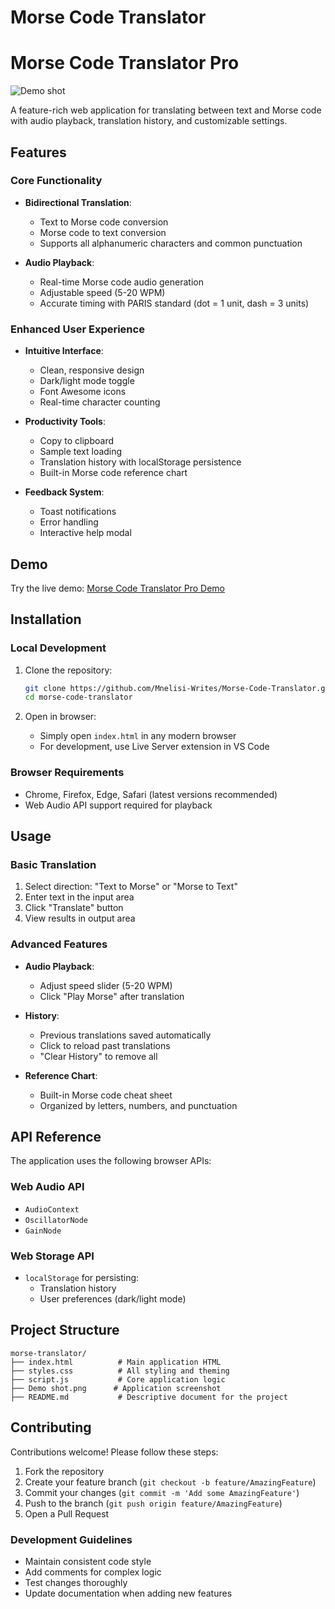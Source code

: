 # Morse Code Translator

# Morse Code Translator Pro

![Demo shot](https://github.com/user-attachments/assets/6677b797-e521-4454-bccb-02c33cc47b28)


A feature-rich web application for translating between text and Morse code with audio playback, translation history, and customizable settings.


## Features

### Core Functionality
- **Bidirectional Translation**:
  - Text to Morse code conversion
  - Morse code to text conversion
  - Supports all alphanumeric characters and common punctuation

- **Audio Playback**:
  - Real-time Morse code audio generation
  - Adjustable speed (5-20 WPM)
  - Accurate timing with PARIS standard (dot = 1 unit, dash = 3 units)

### Enhanced User Experience
- **Intuitive Interface**:
  - Clean, responsive design
  - Dark/light mode toggle
  - Font Awesome icons
  - Real-time character counting

- **Productivity Tools**:
  - Copy to clipboard
  - Sample text loading
  - Translation history with localStorage persistence
  - Built-in Morse code reference chart

- **Feedback System**:
  - Toast notifications
  - Error handling
  - Interactive help modal

## Demo

Try the live demo: [Morse Code Translator Pro Demo](https://your-demo-link.com)

## Installation

### Local Development
1. Clone the repository:
   ```bash
   git clone https://github.com/Mnelisi-Writes/Morse-Code-Translator.git
   cd morse-code-translator
   ```

2. Open in browser:
   - Simply open `index.html` in any modern browser
   - For development, use Live Server extension in VS Code

### Browser Requirements
- Chrome, Firefox, Edge, Safari (latest versions recommended)
- Web Audio API support required for playback

## Usage

### Basic Translation
1. Select direction: "Text to Morse" or "Morse to Text"
2. Enter text in the input area
3. Click "Translate" button
4. View results in output area

### Advanced Features
- **Audio Playback**:
  - Adjust speed slider (5-20 WPM)
  - Click "Play Morse" after translation

- **History**:
  - Previous translations saved automatically
  - Click to reload past translations
  - "Clear History" to remove all

- **Reference Chart**:
  - Built-in Morse code cheat sheet
  - Organized by letters, numbers, and punctuation

## API Reference

The application uses the following browser APIs:

### Web Audio API
- `AudioContext`
- `OscillatorNode`
- `GainNode`

### Web Storage API
- `localStorage` for persisting:
  - Translation history
  - User preferences (dark/light mode)

## Project Structure

```
morse-translator/
├── index.html          # Main application HTML
├── styles.css          # All styling and theming
├── script.js           # Core application logic
├── Demo shot.png      # Application screenshot
├── README.md           # Descriptive document for the project

```

## Contributing

Contributions welcome! Please follow these steps:

1. Fork the repository
2. Create your feature branch (`git checkout -b feature/AmazingFeature`)
3. Commit your changes (`git commit -m 'Add some AmazingFeature'`)
4. Push to the branch (`git push origin feature/AmazingFeature`)
5. Open a Pull Request

### Development Guidelines
- Maintain consistent code style
- Add comments for complex logic
- Test changes thoroughly
- Update documentation when adding new features

